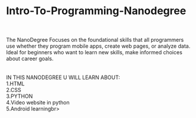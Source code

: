 # Intro-To-Programming-Nanodegree
</br>
</br>
The NanoDegree Focuses on the foundational skills that all programmers use whether they program mobile apps, create web pages, or analyze data. Ideal for beginners who want to learn new skills, make informed choices about career goals.
</br>
</br>
</br> 
IN THIS NANODEGREE U WILL LEARN ABOUT:
</br> 1.HTML
</br> 2.CSS
</br> 3.PYTHON
</br> 4.Video website in python
</br> 5.Android learningbr>
